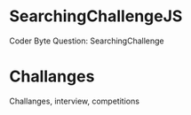 # SearchingChallengeJS
Coder Byte Question: SearchingChallenge


# Challanges
Challanges, interview, competitions
